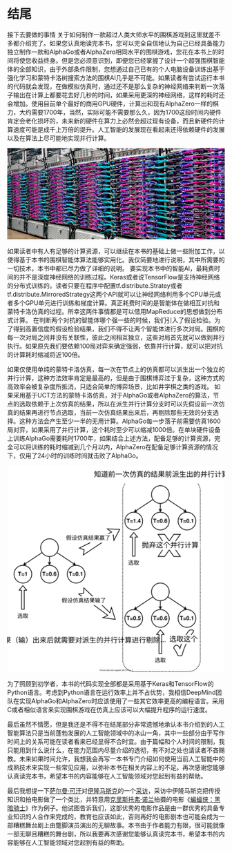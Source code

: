 # 结尾





接下去要做的事情 关于如何制作一款超过人类大师水平的围棋游戏到这里就差不多都介绍完了。如果您认真地读完本书，您可以完全自信地认为自己已经具备能力独立制作一款和AlphaGo或者AlphaZero相同水平的围棋游戏，您花在本书上的时间将使您收益终身。但是您必须意识到，即便您已经掌握了设计一个超强围棋智能体的全部知识，由于外部条件限制，您想通过自己已有的个人电脑设备训练出基于强化学习和蒙特卡洛树搜索方法的围棋AI几乎是不可能。如果读者有尝试运行本书的代码就会发现，在做模拟仿真时，通过还不是那么复杂的神经网络来判断一次落子输出在计算上都要花去好几秒的时间，如果采用更深的神经网络，这样的耗时还会增加。使用目前单个最好的商用GPU硬件，计算出和现有AlphaZero一样的棋力，大约需要1700年，当然，实际可能不需要那么久，因为1700这段时间内硬件肯定会老化损坏的，未来新的硬件在算力上必然会超过现有设备，而且新硬件的计算速度可能是成千上万倍的提升。人工智能的发展现在看起来还得依赖硬件的发展以及在算法上尽可能地实现并行计算。

![](.gitbook/assets/gpu-huo-tpu-cu-.png)

如果读者中有人有足够的计算资源，可以继续在本书的基础上做一些附加工作，以使得基于本书的围棋智能体算法能够实用化。我仅简要地进行说明，其中所需要的一切技术，本书中都已尽力做了详细的说明。 要实现本书中的智能AI，最耗费时间的并不是深度神经网络的训练过程。Keras或者说TensorFlow是支持神经网络的分布式训练的。读者只要在程序中配置tf.distribute.Stratey或者tf.distribute.MirroredStrategy这两个API就可以让神经网络利用多个CPU单元或者多个GPU单元进行训练和梯度计算。真正耗费时间的是智能体在做相互对抗和蒙特卡洛仿真的过程。所幸这两件事情都是可以借用MapReduce的思想做到分布式计算。 在判断两个对抗的智能体哪个强一些的时候，我们引入了假设检验。为了得到高置信度的假设检验结果，我们不得不让两个智能体进行多次对局。围棋的每一次对局之间并没有关联性，彼此之间相互独立，这些对局首先就可以做到并行执行。如果原先我们要依赖100局对弈来确定强弱，依靠并行计算，就可以把对抗的计算耗时缩减将近100倍。 

如果仅使用单纯的蒙特卡洛仿真，每一次在节点上的仿真都可以派生出一个独立的并行计算，这种方法效率肯定是最高的，但是由于围棋博弈过于复杂，这种方式的高效率会被复杂度所抵消，只适合简单的博弈场景，比如井字棋之类的游戏。 如果采用基于UCT方法的蒙特卡洛仿真，对于AlphaGo或者AlphaZero的算法，节点的选取依赖于上次仿真的结果，所以在派生并行计算分支时可以先假设前一次仿真的结果再进行节点选取，当前一次仿真结果出来后，再剔除那些无效的分支选择。这种方法会产生至少一半的无用计算。AlphaGo每一步落子前需要仿真1600局对弈，如果采用了并行计算，这个耗时至少可以缩减1000倍。在单块硬件设备上训练AlphaGo需要耗时1700年，如果结合上述方法，配备足够的计算资源，完全可以将训练的耗时缩减到几个月以内，AlphaZero在配备足够计算资源的情况下，仅用了24小时的训练时间就击败了AlphaGo。

![](.gitbook/assets/treep.svg)

为了照顾到初学者，本书的代码实现全部都是采用基于Keras和TensorFlow的Python语言。考虑到Python语言在运行效率上并不占优势，我相信DeepMind团队在实现AlphaGo和AlphaZero时应该使用了一些其它效率更高的编程语言。采用C或者相似语言来实现围棋游戏在仿真上应该可以大幅提升程序的运行速度。 

最后虽然不情愿，但是我还是不得不在结尾部分非常遗憾地承认本书介绍到的人工智能算法只是当前蓬勃发展的人工智能领域中的冰山一角，其中一些部分由于写作时间上的关系可能在读者看来已经显得不合时宜。由于篇幅和个人时间的限制，我只能用到什么说什么，在能力范围内尽量介绍的透彻，有不对之处也请读者不吝赐教。未来如果时间允许，我想我会再写一本书专门介绍如何使用当前人工智能中的成熟技术来实现一些常见应用，以弥补本书在相关内容上的不足。再次感谢您能够认真读完本书，希望本书的内容能够在人工智能领域对您起到有益的帮助。

最后我想提一下[萨尔曼·可汗](https://baike.baidu.com/item/%E8%90%A8%E5%B0%94%E6%9B%BC%C2%B7%E5%8F%AF%E6%B1%97/12713394)对[伊隆马斯克](https://baike.baidu.com/item/%E5%9F%83%E9%9A%86%C2%B7%E9%A9%AC%E6%96%AF%E5%85%8B/3776526)的一个[采访](https://www.khanacademy.org/college-careers-more/entrepreneurship2/interviews-entrepreneurs/copy-of-khan-academy-living-room-chats/v/elon-musk)，采访中伊隆马斯克把传授知识和拍电影做了一个类比，并特意用[克里斯托弗·诺兰](https://baike.baidu.com/item/%E5%85%8B%E9%87%8C%E6%96%AF%E6%89%98%E5%BC%97%C2%B7%E8%AF%BA%E5%85%B0)拍摄的电影《[蝙蝠侠：黑暗骑士](https://baike.baidu.com/item/%E8%9D%99%E8%9D%A0%E4%BE%A0%EF%BC%9A%E9%BB%91%E6%9A%97%E9%AA%91%E5%A3%AB/2959564)》作为例子。他试图告诉我们，这部优秀的电影作品是由一群优秀的具备专业知识的人合作来完成的，教育也应该如此，否则再好的电影剧本也可能会成为一部糟糕舞台剧上由蹩脚演员演出的无聊故事。本书由于作者能力有限，很可能就像一部无聊且糟糕的舞台剧，所以我要再次感谢您能够认真读完本书，希望本书的内容能够在人工智能领域对您起到有益的帮助。



